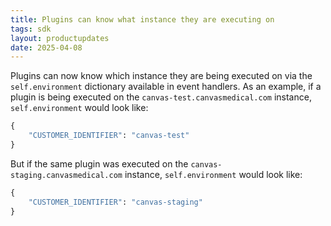 ```yaml
---
title: Plugins can know what instance they are executing on
tags: sdk
layout: productupdates
date: 2025-04-08
---
```


Plugins can now know which instance they are being executed on via the
`self.environment` dictionary available in event handlers. As an example, if a
plugin is being executed on the `canvas-test.canvasmedical.com` instance,
`self.environment` would look like:

```python
{
    "CUSTOMER_IDENTIFIER": "canvas-test"
}
```

But if the same plugin was executed on the `canvas-staging.canvasmedical.com`
instance, `self.environment` would look like:

```python
{
    "CUSTOMER_IDENTIFIER": "canvas-staging"
}
```
